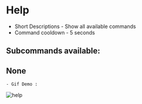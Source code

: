 # Help 
- Short Descriptions - Show all available commands
- Command cooldown - 5 seconds

## Subcommands available:

## None
    - Gif Demo :
![help](https://i.imgur.com/d6Klosw.gif)
